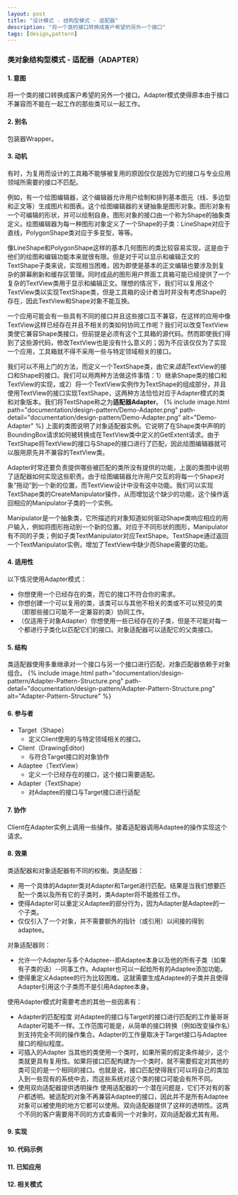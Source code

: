 ```yaml
---
layout: post
title: "设计模式 - 结构型模式 - 适配器"
description: "将一个类的接口转换成客户希望的另外一个接口"
tags: [design,pattern]
---
```


### 类对象结构型模式 - 适配器（ADAPTER）


#### 1. 意图
将一个类的接口转换成客户希望的另外一个接口。Adapter模式使得原本由于接口不兼容而不能在一起工作的那些类可以一起工作。

#### 2. 别名
包装器Wrapper。

#### 3. 动机
有时，为复用而设计的工具箱不能够被复用的原因仅仅是因为它的接口与专业应用领域所需要的接口不匹配。

例如，有一个绘图编辑器，这个编辑器允许用户绘制和排列基本图元（线、多边型和正文等）生成图片和图表。这个绘图编辑器的关键抽象是图形对象。图形对象有一个可编辑的形状，并可以绘制自身。图形对象的接口由一个称为Shape的抽象类定义。绘图编辑器为每一种图形对象定义了一个Shape的子类：LineShape对应于直线，PolygonShape类对应于多变型，等等。

像LineShape和PolygonShape这样的基本几何图形的类比较容易实现，这是由于他们的绘图和编辑功能本来就很有限。但是对于可以显示和编辑正文的TextShape子类来说，实现相当困难，因为即使是基本的正文编辑也要涉及到复杂的屏幕刷新和缓存区管理。同时成品的图形用户界面工具箱可能已经提供了一个复杂的TextView类用于显示和编辑正文。理想的情况下，我们可以复用这个TextView类以实现TextShape类，但是工具箱的设计者当时并没有考虑Shape的存在，因此TextView和Shape对象不能互换。

一个应用可能会有一些具有不同的接口并且这些接口互不兼容，在这样的应用中像TextView这样已经存在并且不相关的类如何协同工作呢？我们可以改变TextView类使它兼容Shape类接口，但前提是必须有这个工具箱的源代码。然而即使我们得到了这些源代码，修改TextView也是没有什么意义的；因为不应该仅仅为了实现一个应用，工具箱就不得不采用一些与特定领域相关的接口。

我们可以不用上门的方法，而定义一个TextShape类，由它来*适配*TextView的接口和Shape的接口。我们可以用两种方法做这件事情：1）继承Shape类的接口和TextView的实现，或2）将一个TextView实例作为TextShape的组成部分，并且使用TextView的接口实现TextShape，这两种方法恰恰对应于Adapter模式的类和对象版本。我们将TextShape称之为**适配器Adapter**。
{% include image.html path="documentation/design-pattern/Demo-Adapter.png" path-detail="documentation/design-pattern/Demo-Adapter.png" alt="Demo-Adapter" %}
上面的类图说明了对象适配器实例。它说明了在Shape类中声明的BoundingBox请求如何被转换成在TextView类中定义的GetExtent请求。由于TextShape将TextView的接口与Shape的接口进行了匹配，因此绘图编辑器就可以服用原先并不兼容的TextView类。

Adapter时常还要负责提供哪些被匹配的类所没有提供的功能，上面的类图中说明了适配器如何实现这些职责。由于绘图编辑器允许用户交互的将每一个Shape对象“拖动”到一个新的位置，而TextView设计中没有这中功能。我们可以实现TextShape类的CreateManipulator操作，从而增加这个缺少的功能，这个操作返回相应的Manipulator子类的一个实例。

Manipulator是一个抽象类，它所描述的对象知道如何驱动Shape类响应相应的用户输入，例如将图形拖动到一个新的位置。对应于不同形状的图形，Manipulator有不同的子类；例如子类TextManipulator对应TextShape。TextShape通过返回一个TextManipulator实例，增加了TextView中缺少而Shape需要的功能。

#### 4. 适用性
以下情况使用Adapter模式：
* 你想使用一个已经存在的类，而它的接口不符合你的需求。
* 你想创建一个可以复用的类，该类可以与其他不相关的类或不可以预见的类（即那些接口可能不一定兼容的类）协同工作。
* （仅适用于对象Adapter）你想使用一些已经存在的子类，但是不可能对每一个都进行子类化以匹配它们的接口。对象适配器可以适配它的父类接口。

#### 5. 结构
类适配器使用多重继承对一个接口与另一个接口进行匹配，对象匹配器依赖于对象组合。
{% include image.html path="documentation/design-pattern/Adapter-Pattern-Structure.png" path-detail="documentation/design-pattern/Adapter-Pattern-Structure.png" alt="Adapter-Pattern-Structure" %}

#### 6. 参与者
* Target（Shape）
    - 定义Client使用的与特定领域相关的接口。
* Client（DrawingEditor)
    - 与符合Target接口的对象协作
* Adaptee（TextView）
    - 定义一个已经存在的接口，这个接口需要适配。
* Adapter（TextShape）
    - 对Adaptee的接口与Target接口进行适配

#### 7. 协作
Client在Adapter实例上调用一些操作。接着适配器调用Adaptee的操作实现这个请求。

#### 8. 效果
类适配器和对象适配器有不同的权衡。类适配器：
* 用一个具体的Adapter类对Adapter和Target进行匹配。结果是当我们想要匹配一个类以及所有它的子类时，类Adapter将不能胜任工作。
* 使得Adapter可以重定义Adaptee的部分行为，因为Adapter是Adaptee的一个子类。
* 仅仅引入了一个对象，并不需要额外的指针（或引用）以间接的得到adaptee。

对象适配器则：
* 允许一个Adapter与多个Adaptee--即Adaptee本身以及他的所有子类（如果有子类的话）--同事工作。Adapter也可以一起给所有的Adaptee添加功能。
* 使得重定义Adaptee的行为比较困难。这就需要生成Adaptee的子类并且使得Adapter引用这个子类而不是引用Adaptee本身。

使用Adapter模式时需要考虑的其他一些因素有：
* Adapter的匹配程度
  对Adaptee的接口与Target的接口进行匹配的工作量哥哥Adapter可能不一样。工作范围可能是，从简单的接口转换（例如改变操作名）到支持完全不同的操作集合。Adapter的工作量取决于Target接口与Adaptee接口的相似程度。
* 可插入的Adapter
  当其他的类使用一个类时，如果所需的假定条件越少，这个类就更具有复用性。如果将接口匹配构建为一个类时，就不需要假定对其他的类可见的是一个相同的接口。也就是说，接口匹配使得我们可以将自己的类加入到一些现有的系统中去，而这些系统对这个类的接口可能会有所不同。
* 使用双向适配器提供透明操作
  使用适配器的一个潜在问题是，它们不对有的客户都透明。被适配的对象不再兼容Adaptee的接口，因此并不是所有Adaptee对象可以被使用的地方它都可以使用。双向适配器提供了这样的透明性。这两个不同的客户需要用不同的方式查看同一个对象时，双向适配器尤其有用。
  
#### 9. 实现

#### 10. 代码示例

#### 11. 已知应用

#### 12. 相关模式






























